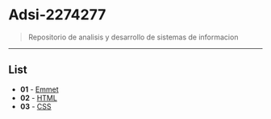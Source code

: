 # Adsi-2274277
> Repositorio de analisis y desarrollo de sistemas de informacion 
---
## List

- **01** - [Emmet](01-emmet/)
- **02** - [HTML](02-html/)
- **03** - [CSS](03-css/)